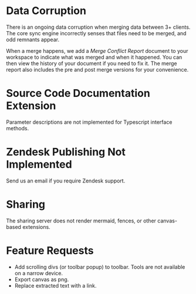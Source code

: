 # Data Corruption
There is an ongoing data corruption when merging data between 3+ clients.  The core sync engine incorrectly senses that files need to be merged, and odd remnants appear. 

When a merge happens, we add a *Merge Conflict Report* document to your workspace to indicate what was merged and when it happened.  You can then view the history of your document if you need to fix it.  The merge report also includes the pre and post merge versions for your convenience.

# Source Code Documentation Extension
Parameter descriptions are not implemented for Typescript interface methods.

# Zendesk Publishing Not Implemented
Send us an email if you require Zendesk support.

# Sharing
The sharing server does not render mermaid, fences, or other canvas-based extensions.

# Feature Requests
* Add scrolling divs (or toolbar popup) to toolbar.  Tools are not available on a narrow device.
* Export canvas as png.
* Replace extracted text with a link.
<!--stackedit_data:
eyJoaXN0b3J5IjpbMTA0MjkzNzUyNSwxNzIzNzA0MTAxLDI1OT
k3MDM0NiwtMTgwMDE3MzA5Niw2NTU4NTA1MTUsLTUzMTQwMTU4
MSwtMjQ1ODU5MDUsLTEzMjczMTMxMjIsLTE5NTc5MTg1NzcsNz
g2NzMxODg5LDc5NDUwMjU4MywxMTY1ODA3MjIyLDE4OTM0MTky
MzgsLTE4NjgzODkxMzYsMTU1NjU4OTU0NSw2MTYzOTQ3MjQsLT
g5NTU2MTI4LC0xODg3MTU2NTgwLC0xNDIyOTczNzI2LDEyODAz
Mjg1OTVdfQ==
-->